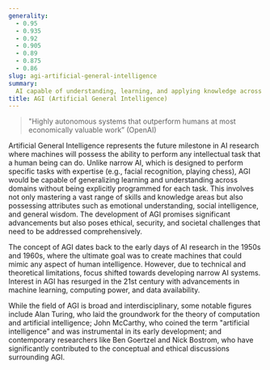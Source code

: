 ```yaml
---
generality:
  - 0.95
  - 0.935
  - 0.92
  - 0.905
  - 0.89
  - 0.875
  - 0.86
slug: agi-artificial-general-intelligence
summary:
  AI capable of understanding, learning, and applying knowledge across a wide range of tasks, matching or surpassing human intelligence.
title: AGI (Artificial General Intelligence)
---
```


> "Highly autonomous systems that outperform humans at most economically valuable work” (OpenAI)

Artificial General Intelligence represents the future milestone in AI research where machines will possess the ability to perform any intellectual task that a human being can do. Unlike narrow AI, which is designed to perform specific tasks with expertise (e.g., facial recognition, playing chess), AGI would be capable of generalizing learning and understanding across domains without being explicitly programmed for each task. This involves not only mastering a vast range of skills and knowledge areas but also possessing attributes such as emotional understanding, social intelligence, and general wisdom. The development of AGI promises significant advancements but also poses ethical, security, and societal challenges that need to be addressed comprehensively.

The concept of AGI dates back to the early days of AI research in the 1950s and 1960s, where the ultimate goal was to create machines that could mimic any aspect of human intelligence. However, due to technical and theoretical limitations, focus shifted towards developing narrow AI systems. Interest in AGI has resurged in the 21st century with advancements in machine learning, computing power, and data availability.

While the field of AGI is broad and interdisciplinary, some notable figures include Alan Turing, who laid the groundwork for the theory of computation and artificial intelligence; John McCarthy, who coined the term "artificial intelligence" and was instrumental in its early development; and contemporary researchers like Ben Goertzel and Nick Bostrom, who have significantly contributed to the conceptual and ethical discussions surrounding AGI.
